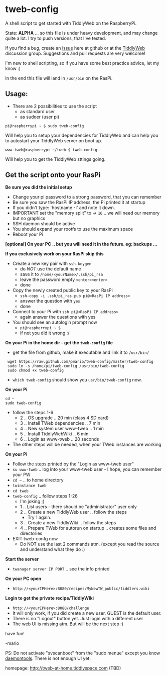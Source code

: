 tweb-config
===========

A shell script to get started with TiddlyWeb on the RaspberryPi.

State: **ALPHA** ... so this file is under heavy development, and may change quite a lot. I try to push versions, that I've tested.

If you find a bug, create an [issue](https://github.com/pmario/tweb-config/issues) here at github or at the [TiddlyWeb](https://groups.google.com/forum/?hl=en&fromgroups#!forum/tiddlyweb) discussion group. Suggestions and pull requests are very welcome!

I'm new to shell scripting, so if you have some best practice advice, let my know :)

In the end this file will land in `/usr/bin` on the RasPi.

Usage:
------

* There are 2 possibilities to use the script
  * as standard user
  * as sudoer (user pi)

```
pi@raspberrypi ~ $ sudo tweb-config
```

Will help you to setup your dependencies for TiddlyWeb and can help you to autostart your TiddlyWeb server on boot up.

```
www-tweb@raspberrypi ~/tweb $ tweb-config
```

Will help you to get the TiddlyWeb sttings going.

Get the script onto your RasPi
------------------------------

**Be sure you did the initial setup**
  * Change your pi password to a strong password, that you can remember
  * Be sure you saw the RasPi IP address, the Pi printed it at startup
  * If you didn't type: `hostname -I' and note it down.
  * IMPORTANT set the  "memory split" to -> `16` .. we will need our memory but no graphics
  * SSH daemon should be active
  * You should expand your rootfs to use the maximum space 
  * Reboot your Pi

**[optional] On your PC .. but you will need it in the future. eg: backups ...**

**If you exclusively work on your RasPi skip this**
  * Create a new key pair with `ssh-keygen`
    * do _NOT_ use the default name
    * save it to `/home/<yourName>/.ssh/pi_rsa`
    * leave the password empty `<enter><enter>`
    * done
  * Copy the newly created public key to your RasPi
    * `ssh-copy -i .ssh/pi_ras.pub pi@<RasPi IP address>`
    * answer the question with `yes`
    * done
  * Connect to your Pi with `ssh pi@<RasPi IP address>`
    * again answer the questions with yes
  * You should see an autologin prompt now
    * `pi@raspberrypi ~ $`
    * if not you did it wrong :/

**On your Pi in the home dir - get the `tweb-config` file**
  * get the file from github, make it executable and link it to `/usr/bin/`

```
 wget https://raw.github.com/pmario/tweb-config/master/tweb-config
 sudo ln -s /home/pi/tweb-config /usr/bin/tweb-config
 sudo chmod +x tweb-config
```

  * `which tweb-config` should show you `usr/bin/tweb-config` now.

**On your Pi**

```
cd ~
sudo tweb-config
```

  * follow the steps 1-6
    * 2 .. OS upgrade .. 20 min (class 4 SD card)
    * 3 .. Install TWeb dependencies .. 7 min
    * 4 .. New system user www-tweb .. 1 min
    * 5 .. Install TiddlyWebWiki .. 6 min
    * 6 .. Login as www-tweb .. 20 seconds
  * The other steps will be needed, when your TWeb instances are working

**On your Pi**
  * Follow the steps printed by the "Login as www-tweb user"
  * `su www-tweb` .. log into your www-tweb user - I hope, you can remember your PW
  * `cd ~` .. to home directory
  * `twinstance tweb`
  * `cd tweb`
  * `tweb-config` .. follow steps 1-26
      * I'm joking ;)
    * 1 .. List users - there should be "administrator" user only
    * 2 .. Create a new TiddlyWeb user .. follow the steps
      * Try 1 again.
    * 3 .. Create a new TiddlyWiki .. follow the steps
    * 4 .. Prepare TWeb for autorun on startup .. creates some files and directories
  * EXIT tweb-confg now
    * Do NOT use the last 2 commands atm. (except you read the source and understand what they do :)

**Start the server**
  * `twanager server IP PORT` .. see the info printed

**On your PC open**
  * `http://<yourIPHere>:8080/recipes/MyNewTW_public/tiddlers.wiki`

**Login to get the private recipe/TiddlyWiki**
  * `http://<yourIPHere>:8080/challenge`
  * It will only work, if you did create a new user. GUEST is the default user.
  * There is no "Logout" button yet. Just login with a different user
  * The web UI is missing atm. But will be the next step :)

have fun!

-mario

PS: Do not activate "svscanboot" from the "sudo menue" except you know [daemontools](http://cr.yp.to/daemontools.html). There is not enough UI yet. 

homepage: http://tweb-at-home.tiddlyspace.com (TBD)
